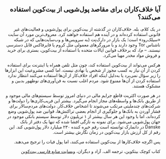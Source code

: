 <div dir="rtl">
    <br/>
    <h2 id="8">آیا خلاف‌کاران برای مقاصد پول‌شویی از بیت‌کوین استفاده می‌کنند؟</h2>
    <p>در یک کلام، بله. خلاف‌کاران در گذشته از بیت‌کوین برای پول‌شویی و فعالیت‌های غیر قانونی استفاده کرده‌اند و در آینده هم استفاده خواهند کرد. معروف‌ترین مورد آن سایت «سیلک‌رود» است؛ یک بازار در دارک‌نِت (به سرویس‌ها و وب‌سایت‌هایی که در شبکه ناشناس Tor وجود دارند و با مرورگرهای معمولی مثل کروم یا فایرفاکس قابل دسترسی نیستند. – م)، که برخلاف قوانین ایالات متحده با استفاده از بیت‌کوین، بستری برای خرید و فروش مواد مخدر مهیا می‌کرد.</p>
    <p>هرکس می‌تواند از بیت‌کوین استفاده کند، چون مثل تلفن همراه یا اینترنت برای استفاده کردن از آن نیاز به کسب مجوز از شخص یا نهادی نیست. اما کسی مشروعیت این ابزارها را زیر سؤال نمی‌برد یا به‌دلیل اینکه افراد خلاف‌کار از آن‌ها استفاده می‌کنند انتظار ندارد استفاده کردن از آن‌ها ممنوع شود. مردم اغلب نسبت به فن‌آوری‌های نوظهور بدبین و مشکوک هستند.</p>
    <p>در هر صورت اکثریت قاطع جرایم مالی در دنیای امروز توسط سیستم‌های مالی موجود و از طریق بانک‌ها و واسطه‌های مجاز انجام می‌گیرد. بیشتر این فریب‌کاری‌ها را دولت‌ها و شرکت‌های چندملیتی مرتکب می‌شوند تا اشخاص خلاف‌کار. دولت‌های مردم‌سالار برای فشار آوردن به بانک‌ها و جلوگیری از انجام بعضی تراکنش‌ها، قوانین ضد پول‌شویی وضع کرده‌اند، اما با وجود این هر سال بیشتر از ۱ تریلیون دلار توسط سیستم بانکی موجود در جهان پول‌شویی می‌شود. برای نمونه به تازگی افشا شده که تنها یک دفتر از بانک Danske در دانمارک توانسته است رقم خیره کننده ۲۳۰ میلیارد دلار پول‌شویی کند. این رقم از کل ارزش بازار بیت‌کوین در زمان نگارش بیشتر است.</p>
    <p>پس اگرچه خلاف‌کارها از بیت‌کوین استفاده می‌کنند، اما پول فیات را ترجیح می‌دهند.</p>
    <p>کتاب کوچک بیتکوین، ترجمه الف. آزاد و دیگران، <a href="https://bitcoind.me">وبسایت منابع فارسی بیت‌کوین</a></p>
</div>